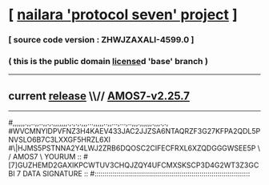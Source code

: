 
# [ [nailara 'protocol seven' project](http://nailara.network/) ]

### [ source code version : ZHWJZAXALI-4599.0 ]

### ( this is the public domain [license](../license)d 'base' branch )
---
## current [release](https://github.com/nailara-technologies/protocol-7/releases) \\\\// [AMOS7-v2.25.7](https://github.com/nailara-technologies/protocol-7/releases/tag/AMOS7-v2.25.7)
---

#,,,,,,.,,..,,..,,.,.,,,,,,,.,.,.,.,,,...,,,,,..,,...,...,..,,,.,,,,,,.,,,.,.,
#WVCMNYIDPVFNZ3H4KAEV433JAC2JJZSA6NTAQRZF3G27KFPA2QDL5PNVSLO6B7C3LXXGF5HRZL6XI
#\\\|HJMS5PSTNNA2Y4LWJ2ZRB6DQOSC2CIFECFRXL6XZQDGGGWSEE5P \ / AMOS7 \ YOURUM ::
#\[7]GUZHEMD2GAXIKPCWTUV3CHQJZQY4UFCMXSKSCP3D4G2WT3Z3GCBI 7  DATA SIGNATURE ::
#:::::::::::::::::::::::::::::::::::::::::::::::::::::::::::::::::::::::::::::
